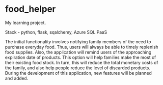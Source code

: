# food_helper
My learning project.

Stack - python, flask, sqalchemy, Azure SQL PaaS

The initial functionality involves notifying family members of the need to purchase everyday food. Thus, users will always be able to timely replenish food supplies. 
Also, the application will remind users of the approaching expiration date of products. This option will help families make the most of their existing food stock. In turn, this will reduce the total monetary costs of the family, and also help people reduce the level of discarded products. 
During the development of this application, new features will be planned and added.
